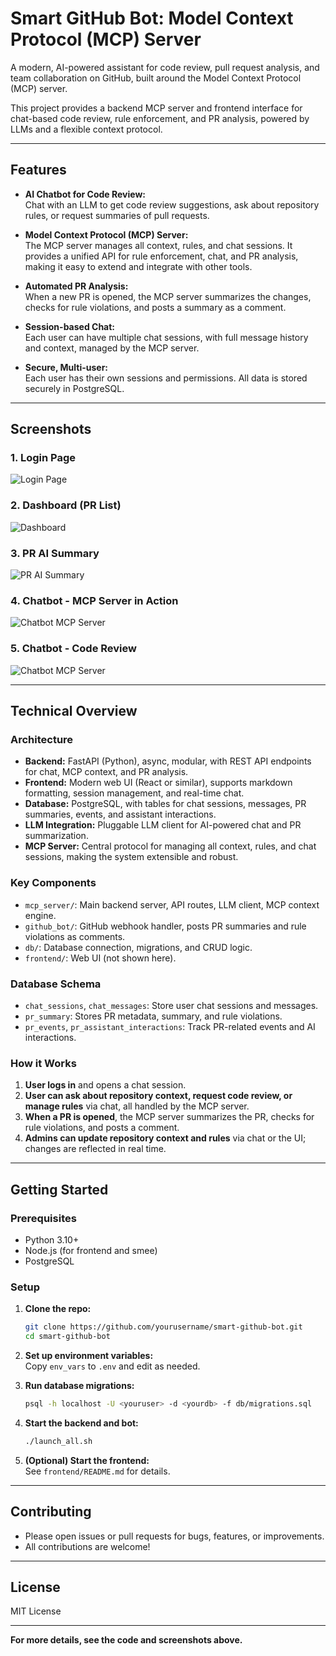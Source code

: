 # Smart GitHub Bot: Model Context Protocol (MCP) Server

A modern, AI-powered assistant for code review, pull request analysis, and team collaboration on GitHub, built around the Model Context Protocol (MCP) server.

This project provides a backend MCP server and frontend interface for chat-based code review, rule enforcement, and PR analysis, powered by LLMs and a flexible context protocol.

---

## Features

- **AI Chatbot for Code Review:**  
  Chat with an LLM to get code review suggestions, ask about repository rules, or request summaries of pull requests.

- **Model Context Protocol (MCP) Server:**  
  The MCP server manages all context, rules, and chat sessions. It provides a unified API for rule enforcement, chat, and PR analysis, making it easy to extend and integrate with other tools.

- **Automated PR Analysis:**  
  When a new PR is opened, the MCP server summarizes the changes, checks for rule violations, and posts a summary as a comment.

- **Session-based Chat:**  
  Each user can have multiple chat sessions, with full message history and context, managed by the MCP server.

- **Secure, Multi-user:**  
  Each user has their own sessions and permissions. All data is stored securely in PostgreSQL.

---

## Screenshots

### 1. Login Page
![Login Page](docs/login.png)

### 2. Dashboard (PR List)
![Dashboard](docs/dashboard.png)

### 3. PR AI Summary
![PR AI Summary](docs/pr_ai_summary.png)

### 4. Chatbot - MCP Server in Action
![Chatbot MCP Server](docs/chatbot_1.png)

### 5. Chatbot - Code Review
![Chatbot MCP Server](docs/chatbot_2.png)

---

## Technical Overview

### Architecture

- **Backend:** FastAPI (Python), async, modular, with REST API endpoints for chat, MCP context, and PR analysis.
- **Frontend:** Modern web UI (React or similar), supports markdown formatting, session management, and real-time chat.
- **Database:** PostgreSQL, with tables for chat sessions, messages, PR summaries, events, and assistant interactions.
- **LLM Integration:** Pluggable LLM client for AI-powered chat and PR summarization.
- **MCP Server:** Central protocol for managing all context, rules, and chat sessions, making the system extensible and robust.

### Key Components

- `mcp_server/`: Main backend server, API routes, LLM client, MCP context engine.
- `github_bot/`: GitHub webhook handler, posts PR summaries and rule violations as comments.
- `db/`: Database connection, migrations, and CRUD logic.
- `frontend/`: Web UI (not shown here).

### Database Schema

- `chat_sessions`, `chat_messages`: Store user chat sessions and messages.
- `pr_summary`: Stores PR metadata, summary, and rule violations.
- `pr_events`, `pr_assistant_interactions`: Track PR-related events and AI interactions.

### How it Works

1. **User logs in** and opens a chat session.
2. **User can ask about repository context, request code review, or manage rules** via chat, all handled by the MCP server.
3. **When a PR is opened**, the MCP server summarizes the PR, checks for rule violations, and posts a comment.
4. **Admins can update repository context and rules** via chat or the UI; changes are reflected in real time.

---

## Getting Started

### Prerequisites

- Python 3.10+
- Node.js (for frontend and smee)
- PostgreSQL

### Setup

1. **Clone the repo:**
   ```bash
   git clone https://github.com/yourusername/smart-github-bot.git
   cd smart-github-bot
   ```

2. **Set up environment variables:**  
   Copy `env_vars` to `.env` and edit as needed.

3. **Run database migrations:**
   ```bash
   psql -h localhost -U <youruser> -d <yourdb> -f db/migrations.sql
   ```

4. **Start the backend and bot:**
   ```bash
   ./launch_all.sh
   ```

5. **(Optional) Start the frontend:**  
   See `frontend/README.md` for details.

---

## Contributing

- Please open issues or pull requests for bugs, features, or improvements.
- All contributions are welcome!

---

## License

MIT License

---

**For more details, see the code and screenshots above.** 